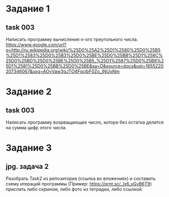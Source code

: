 # Задание 1
## task 003
Написать программу вычисления n-ого треугольного числа. https://www.google.com/url?q=http://ru.wikipedia.org/wiki/%25D0%25A2%25D1%2580%25D0%25B5%25D1%2583%25D0%25B3%25D0%25BE%25D0%25BB%25D1%258C%25D0%25BD%25D0%25BE%25D0%25B5_%25D1%2587%25D0%25B8%25D1%2581%25D0%25BB%25D0%25BE&sa=D&source=docs&ust=1655220207346067&usg=AOvVaw3gJTO4FgcibF0Zo_INUoNm

# Задание 2
## task 003
Написать программу возрващающее число, которе без остатка делится на сумма цифр этого числа.

# Задание 3
## jpg. задача 2
Разобрать Task2 из репозитория (ссылка во вложениях) и составить схему итераций программы (Пример: https://prnt.sc/_Ix6_yGvB6T9) прислать либо скрином, либо фото из тетрадки, либо ссылкой.
